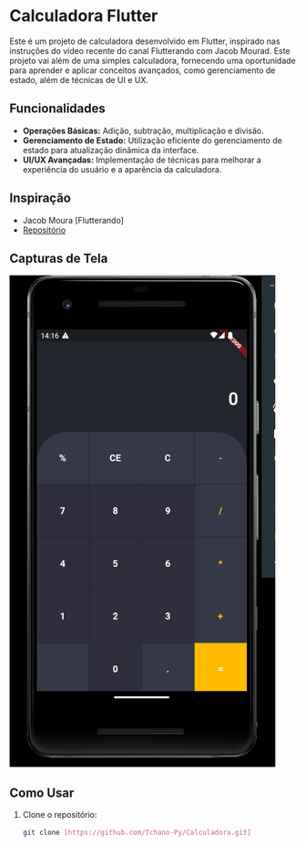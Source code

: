 # Calculadora Flutter

Este é um projeto de calculadora desenvolvido em Flutter, inspirado nas instruções do vídeo recente do canal Flutterando com Jacob Mourad. Este projeto vai além de uma simples calculadora, fornecendo uma oportunidade para aprender e aplicar conceitos avançados, como gerenciamento de estado, além de técnicas de UI e UX.

## Funcionalidades

- **Operações Básicas:** Adição, subtração, multiplicação e divisão.
- **Gerenciamento de Estado:** Utilização eficiente do gerenciamento de estado para atualização dinâmica da interface.
- **UI/UX Avançadas:** Implementação de técnicas para melhorar a experiência do usuário e a aparência da calculadora.

## Inspiração

- Jacob Moura [Flutterando]
- [Repositório](https://github.com/jacobaraujo7)

## Capturas de Tela

![Screenshot da Calculadora](https://github.com/Tchano-Py/Calculadora/blob/main/assets/Captura.png)

## Como Usar

1. Clone o repositório:

   ```bash
   git clone [https://github.com/Tchano-Py/Calculadora.git]
